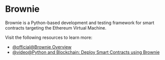 # Brownie

Brownie is a Python-based development and testing framework for smart contracts targeting the Ethereum Virtual Machine.

Visit the following resources to learn more:

- [@official@Brownie Overview](https://eth-brownie.readthedocs.io/)
- [@video@Python and Blockchain: Deploy Smart Contracts using Brownie](https://youtu.be/QfFO22lwSw4)